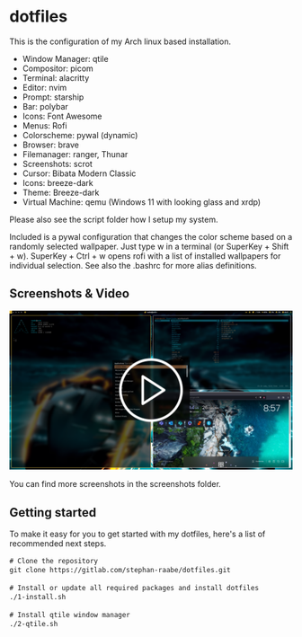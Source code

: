 # dotfiles

This is the configuration of my Arch linux based installation.

- Window Manager: qtile
- Compositor: picom
- Terminal: alacritty
- Editor: nvim
- Prompt: starship
- Bar: polybar
- Icons: Font Awesome
- Menus: Rofi
- Colorscheme: pywal (dynamic)
- Browser: brave
- Filemanager: ranger, Thunar
- Screenshots: scrot
- Cursor: Bibata Modern Classic
- Icons: breeze-dark
- Theme: Breeze-dark
- Virtual Machine: qemu (Windows 11 with looking glass and xrdp)

Please also see the script folder how I setup my system.

Included is a pywal configuration that changes the color scheme based on a randomly selected wallpaper. Just type w in a terminal (or SuperKey + Shift + w). SuperKey + Ctrl + w opens rofi with a list of installed wallpapers for individual selection. See also the .bashrc for more alias definitions.

## Screenshots & Video

<a href="http://www.youtube.com/watch?feature=player_embedded&v=WHxgeWzGoBY" target="_blank"><img src="screenshots/screenshot_play_button.png" alt="Click to watch on YouTube" /></a>

You can find more screenshots in the screenshots folder.

## Getting started

To make it easy for you to get started with my dotfiles, here's a list of recommended next steps.

```
# Clone the repository
git clone https://gitlab.com/stephan-raabe/dotfiles.git

# Install or update all required packages and install dotfiles
./1-install.sh

# Install qtile window manager
./2-qtile.sh

```



